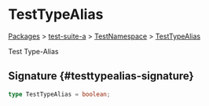 # TestTypeAlias

[Packages](/) > [test-suite-a](/test-suite-a/) > [TestNamespace](/test-suite-a/testnamespace-namespace/) > [TestTypeAlias](/test-suite-a/testnamespace-namespace/testtypealias-typealias/)

Test Type-Alias

## Signature {#testtypealias-signature}

```typescript
type TestTypeAlias = boolean;
```
